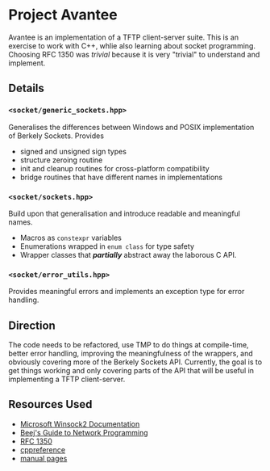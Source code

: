 # Project Avantee

Avantee is an implementation of a TFTP client-server suite.
This is an exercise to work with C++, whlie also
learning about socket programming. Choosing RFC 1350 was _trivial_ because it is very
"trivial" to understand and implement.

## Details

### `<socket/generic_sockets.hpp>`

Generalises the differences between Windows and POSIX implementation of
Berkely Sockets. Provides
- signed and unsigned sign types
- structure zeroing routine
- init and cleanup routines for cross-platform compatibility
- bridge routines that have different names in implementations

### `<socket/sockets.hpp>`

Build upon that generalisation and introduce readable and meaningful names.
- Macros as `constexpr` variables
- Enumerations wrapped in `enum class` for type safety
- Wrapper classes that **_partially_** abstract away the laborous C API.

### `<socket/error_utils.hpp>`

Provides meaningful errors and implements an exception type for error handling.

## Direction

The code needs to be refactored, use TMP to do things at compile-time, better
error handling, improving the meaningfulness of the wrappers, and obviously
covering more of the Berkely Sockets API.
Currently, the goal is to get things working and only covering parts of the API
that will be useful in implementing a TFTP client-server.

## Resources Used

- [Microsoft Winsock2 Documentation](https://learn.microsoft.com/en-us/windows/win32/winsock/getting-started-with-winsock)
- [Beej's Guide to Network Programming](https://beej.us/guide/bgnet/html/index-wide.html)
- [RFC 1350](https://web.archive.org/web/20240104152720/https://datatracker.ietf.org/doc/html/rfc1350)
- [cppreference](https://en.cppreference.org/w/c++)
- [manual pages](https://linux.die.net/man/)
